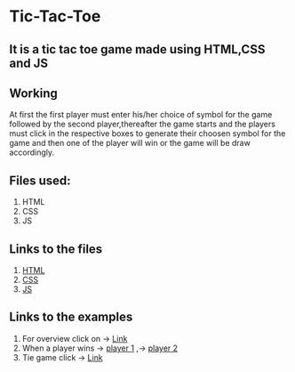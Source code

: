 # Tic-Tac-Toe
## It is a tic tac toe game made using HTML,CSS and JS

## Working

At first the first player must enter his/her choice of symbol for the game followed by the second player,thereafter the game starts and the players must click in the respective boxes to generate their choosen symbol for the game and then one of the player will win or the game will be draw accordingly.

## Files used:
1. HTML
2. CSS
3. JS

## Links to the files
1. [HTML](https://github.com/IndranjanaChatterjee/Tic-Tac-Toe/blob/main/tic%20tac%20toe/index.html)
2. [CSS](https://github.com/IndranjanaChatterjee/Tic-Tac-Toe/blob/main/tic%20tac%20toe/style.css)
3. [JS](https://github.com/IndranjanaChatterjee/Tic-Tac-Toe/blob/main/tic%20tac%20toe/script.js)

## Links to the examples
1. For overview click on -> [Link](https://github.com/IndranjanaChatterjee/Tic-Tac-Toe/blob/main/tic%20tac%20toe/examples/overview.png)
2. When a player wins -> [player 1](https://github.com/IndranjanaChatterjee/Tic-Tac-Toe/blob/main/tic%20tac%20toe/examples/player%201%20wins.png)  ,-> [player 2](https://github.com/IndranjanaChatterjee/Tic-Tac-Toe/blob/main/tic%20tac%20toe/examples/player%202%20win.png)
3. Tie game click -> [Link](https://github.com/IndranjanaChatterjee/Tic-Tac-Toe/blob/main/tic%20tac%20toe/examples/tie%20game.png)


